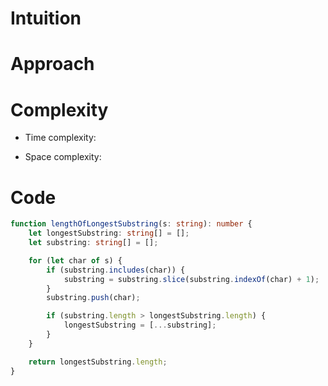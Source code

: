 # Intuition
<!-- Describe your first thoughts on how to solve this problem. -->

# Approach
<!-- Describe your approach to solving the problem. -->

# Complexity
- Time complexity:
<!-- Add your time complexity here, e.g. $$O(n)$$ -->

- Space complexity:
<!-- Add your space complexity here, e.g. $$O(n)$$ -->

# Code
```typescript []
function lengthOfLongestSubstring(s: string): number {
    let longestSubstring: string[] = [];
    let substring: string[] = [];

    for (let char of s) {
        if (substring.includes(char)) {
            substring = substring.slice(substring.indexOf(char) + 1);
        }
        substring.push(char);

        if (substring.length > longestSubstring.length) {
            longestSubstring = [...substring];
        }
    }

    return longestSubstring.length;
}


```